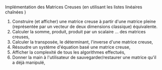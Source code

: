 Implémentation des Matrices Creuses (en utilisant les listes linéaires chaînées )
1.	Construire (et afficher) une matrice creuse à partir d'une matrice pleine (représentée par un vecteur de deux dimensions classique) équivalente.
2.	Calculer la somme, produit, produit par un scalaire ... des matrices creuses,
3.	Calculer la transposée, le déterminant, l'inverse d'une matrice creuse,
4.	Résoudre un système d'équation basé une matrice creuse, 
5.	Afficher la complexité de tous les algorithmes effectués,
6.	Donner la main à l'utilisateur de sauvegarder/restaurer une matrice qu'il a déjà manipulé,
